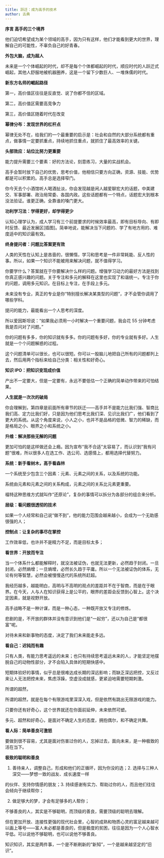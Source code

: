 ```yaml
---
title: 跃迁：成为高手的技术
author: 古典
---
```


**序言 高手的三个境界**

他们迫切希望成为某个领域的高手，因为只有这样，他们才能看到更大的世界，理解自己的可能性，不辜负自己的好青春。

**外包大脑，成为超人**

未来是一个个体崛起的时代，却不是每个个体都崛起的时代，顺应时代的人跃迁式崛起，其他人舒服地被机器圈养，这是一个留下少数巨人、一堆侏儒的时代。

**新东方名师的崛起路径**

第一，高价值区往往是反直觉、说了你都不信的区域。

第二，高价值区需要高竞争力

第三，高价值区随着时代在改变

**幂律分布：发现世界的杠杆点**

幂律无处不在，给我们的一个最重要的启示是：社会和自然的大部分系统都有重点，做事情一定要抓重点，持续地抓住重点，就抓住了最高效率的关键。

**头部效应：站位比努力更重要**

能力提升需要三个要素：好的方法论，刻意练习，大量的实战机会。

高手会暂时放下自己的优势，思考价值，他相信只要方向正确，资源、技能、优势都是可以积累的。高手总是选择窄门。

你今天去个小酒馆听人喝酒扯淡，你会发现越是闲人越爱聊宏大的话题，中美建交、军事部署、政治局常委、各国内政。这些话题都有一个特点，话题宏大到根本没法验证。谁更正确，全靠谁的嗓门更大。

**功利学习法：学得更好，却学得更少**

认知心理学认为，成人学习有三个前提要求的时候效率最高，即有目标导向、有即时反馈、最近发展区[插图]。简单地说，能解决当下问题的、学了有地方用的、难度适中的知识最有效。

**终身提问者：问题比答案更有效**

人类的天性在认知上是吝啬的，很懒惰，学习和思考是一件非常耗能、反人性的事。所以，如果一个知识不能被用来解决问题，就不值得学习。

你要学什么？答案就在于你要解决什么样的问题。增强学习动力的最好方法是找到你真正感兴趣的问题。关于专注和多元的解释在这里也实现了和谐统一。专注于你的问题，调用多元知识。在目标上专注，在手段上多元。

未来没有专业，真正的专业是你“特别擅长解决某类型的问题”，才不会管你调用了哪些学科。

提问的能力，最能看出一个人思考的深度。

所以爱因斯坦说：“如果我必须用一小时解决一个重要问题，我会花 55 分钟考虑我是否问对了问题。”

你的问题有多多，你的知识就有多多。你的问题有多好，你的专业就有多好。人生就是一个个问题解惑的过程。

这个问题清单可以很长，也可以很短。你可以一股脑儿地把自己所有的问题都列上去，然后用两个指标来给自己分类：相关性和好奇心。

**知识 IPO：把知识变现成价值**

产出不一定要大，但是一定要有，永远不要低估一个正确的简单动作带来的可怕结果。

**人生就是一次次的破局**

你会理解到，第四章是前面所有章节的跃迁——高手并不是能力比我们强、智商比我们高、定力比我们好，只是因为他们思考比我们深、见识比我们广，他们看到了更大的系统。从这个角度来说，小人之小，也并不是品格的低微、智力的稀缺，而是格局之小、眼界之小和系统之小。

**升维：解决那些无解的问题**

更加可怕的是这样做还会上瘾。因为宣布“我不合适”太容易了，而认识到“我有问题”很难，所以很多人在选工作、选公司、选感情上，都用选择代替努力。

**系统：新手看树木，高手看森林**

一个系统至少包含三个因素：元素、元素之间的关系，以及系统的功能。

系统由元素和元素之间的关系构成，元素之间的关系比元素更重要。

福特这种思维方式就叫作“还原论”，复杂的事情可以拆分为各部分的组合来分析。

**层级：看问题很透彻的技术**

如果一个人经常和自己说“做不到”，他的能力范围会越来越小，会成为一个无助感很强的人；

**控制点：让复杂的事尽在掌控**

工作效率低，也许并不是精力不足，而是目标太多；

**看世界：开放而专注**

当一个体系什么都能解释时，就没法被证伪，也就无法更新，必然趋于封闭。一旦封闭，必然熵增；一旦熵增，必然长久趋于平庸。所以一个无法被证伪的体系，无论有何等智慧，必然会被慢慢迭代的系统所赶超。

我经历越多，越能明白，高明与不高明的观点的差距并不在于智商，而是在于眼界。在今天，人与人在知识获得上是公平的，眼界的差距会反馈到心智上。这个决定因素，就是视野开放。

高手战略不是一种计谋，而是一种心态，一种既开放又专注的修炼。

悲剧的是，不开放的群体并没有意识到他们是“一起穷”，还以为自己是“都很富”呢。

对待未来和新事物的态度，决定了我们未来能走多远。

**看自己：迟钝而有趣**

只有人类，有能力思考遥远的未来；也只有持续思考遥远未来的人，才能坚定地摆脱自己的动物性部分，才不会陷入具体的短期快感中。

短期体验好的事情，似乎总是很难达成长期的深远影响；而缺乏深远把控，又反过来让人无法把控未来，焦虑浮躁，空虚没成就感，更紧迫地需要短期刺激。

所谓的超然，

所谓的超然，就是在每个有限游戏里深深入戏，但是依然有跳出无限游戏的能力。

只要你还有好奇心，这个世界就还在你面前延伸，未来依然可塑。

多元、超然和好奇心，是面对不确定人生的态度，拥抱偶尔，和不确定共舞。

**看人际：简单善良可激怒**

要做到很不容易，尤其是面对伤害过你的人，忘掉过去，面向未来，是一种极致的活在当下。

**极致的聪明和善良**

1. 善待亲人，调整自己，形成和他们的正循环，因为你没的选；2. 选择与三种人深交——梦想一致的战友、成长速度一样

的伙伴、支持你情感的朋友；3. 持续感谢有实力、帮助过你的人，而且他们往往会倾向于继续帮你；

2. 做足够大的梦，才会有足够多的人帮你；

不够善良的人，其实是不够聪明，而顶级的善良，需要顶级的聪明去理解。

但在更加开放、连接性更强的现代社会里，心智的成熟和物质心灵的富足越来越可以画上等号——富人未必都是善良的，但是极度的贫困，往往是因为一个人心智水平低。可以说他不够聪明，也可以说他不够善良。

知识知识，其实是两件事，一个是不断刷新的“新知”，一个是越来越坚定的“旧识”。
